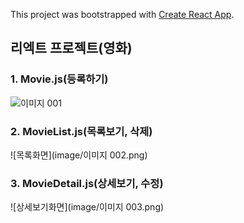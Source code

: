 This project was bootstrapped with [Create React App](https://github.com/facebook/create-react-app).

## 리엑트 프로젝트(영화)

### 1. Movie.js(등록하기)

![이미지 001](https://user-images.githubusercontent.com/71993926/95167600-ed4e3780-07ea-11eb-8c7c-08d31b197ec3.png)

### 2. MovieList.js(목록보기, 삭제)

![목록화면](image/이미지 002.png)

### 3. MovieDetail.js(상세보기, 수정)

![상세보기화면](image/이미지 003.png)
